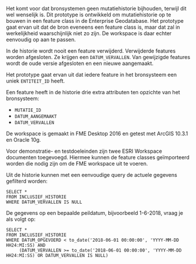 Het komt voor dat bronsystemen geen mutatiehistorie bijhouden, terwijl dit wel wenselijk is. Dit prototype is ontwikkeld om mutatiehistorie op te bouwen in een feature class in de Enterprise Geodatabase. Het prototype gaat ervan uit dat de bron eveneens een feature class is, maar dat zal in werkelijkheid waarschijnlijk niet zo zijn. De workspace is daar echter eenvoudig op aan te passen.

In de historie wordt nooit een feature verwijderd. Verwijderde features worden afgesloten. Ze krijgen een `DATUM_VERVALLEN`. Van gewijzigde features wordt de oude versie afgesloten en een nieuwe aangemaakt.

Het prototype gaat ervan uit dat iedere feature in het bronsysteem een uniek `ENTITEIT_ID` heeft.

Een feature heeft in de historie drie extra attributen ten opzichte van het bronsysteem:
* `MUTATIE_ID`
* `DATUM_AANGEMAAKT`
* `DATUM_VERVALLEN`

De workspace is gemaakt in FME Desktop 2016 en getest met ArcGIS 10.3.1 en Oracle 10g.

Voor demonstratie- en testdoeleinden zijn twee ESRI Workspace documenten toegevoegd. Hiermee kunnen de feature classes geïmporteerd worden die nodig zijn om de FME workspace uit te voeren.

Uit de historie kunnen met een eenvoudige query de actuele gegevens gefilterd worden:

`SELECT *`     
`FROM INCLUSIEF_HISTORIE`     
`WHERE DATUM_VERVALLEN IS NULL`     

De gegevens op een bepaalde peildatum, bijvoorbeeld 1-6-2018, vraag je als volgt op:

`SELECT *`     
`FROM INCLUSIEF_HISTORIE`     
`WHERE DATUM_OPGEVOERD < to_date('2018-06-01 00:00:00', 'YYYY-MM-DD HH24:MI:SS) AND`     
`     (DATUM_VERVALLEN >= to_date('2018-06-01 00:00:00', 'YYYY-MM-DD HH24:MI:SS) OR DATUM_VERVALLEN IS NULL)`     